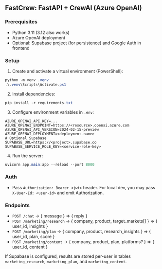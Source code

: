 ## FastCrew: FastAPI + CrewAI (Azure OpenAI)

### Prerequisites
- Python 3.11 (3.12 also works)
- Azure OpenAI deployment
- Optional: Supabase project (for persistence) and Google Auth in frontend

### Setup
1. Create and activate a virtual environment (PowerShell):
```powershell
python -m venv .venv
.\.venv\Scripts\Activate.ps1
```
2. Install dependencies:
```powershell
pip install -r requirements.txt
```
3. Configure environment variables in `.env`:
```
AZURE_OPENAI_API_KEY=...
AZURE_OPENAI_ENDPOINT=https://<resource>.openai.azure.com
AZURE_OPENAI_API_VERSION=2024-02-15-preview
AZURE_OPENAI_DEPLOYMENT=<deployment-name>
# Optional Supabase
SUPABASE_URL=https://<project>.supabase.co
SUPABASE_SERVICE_ROLE_KEY=<service-role-key>
```
4. Run the server:
```powershell
uvicorn app.main:app --reload --port 8000
```

### Auth
- Pass `Authorization: Bearer <jwt>` header. For local dev, you may pass `X-User-Id: <user-id>` and omit Authorization.

### Endpoints
- `POST /chat` -> { message } => { reply }
- `POST /marketing/research` -> { company, product, target_markets[] } => { user_id, insights }
- `POST /marketing/plan` -> { company, product, research_insights } => { user_id, plan, score }
- `POST /marketing/content` -> { company, product, plan, platforms? } => { user_id, content }

If Supabase is configured, results are stored per-user in tables `marketing_research`, `marketing_plan`, and `marketing_content`.

